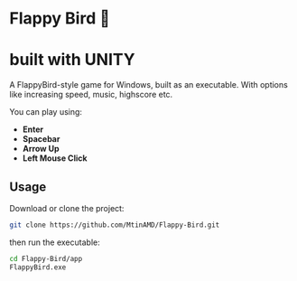 # Flappy Bird  🐥
# built with UNITY

A FlappyBird-style game for Windows, built as an executable.
With options like increasing speed, music, highscore etc.

You can play using:
- **Enter**
- **Spacebar**
- **Arrow Up**
- **Left Mouse Click**

## Usage

Download or clone the project:
```bash
git clone https://github.com/MtinAMD/Flappy-Bird.git
```

then run the executable:
```bash
cd Flappy-Bird/app
FlappyBird.exe
```
